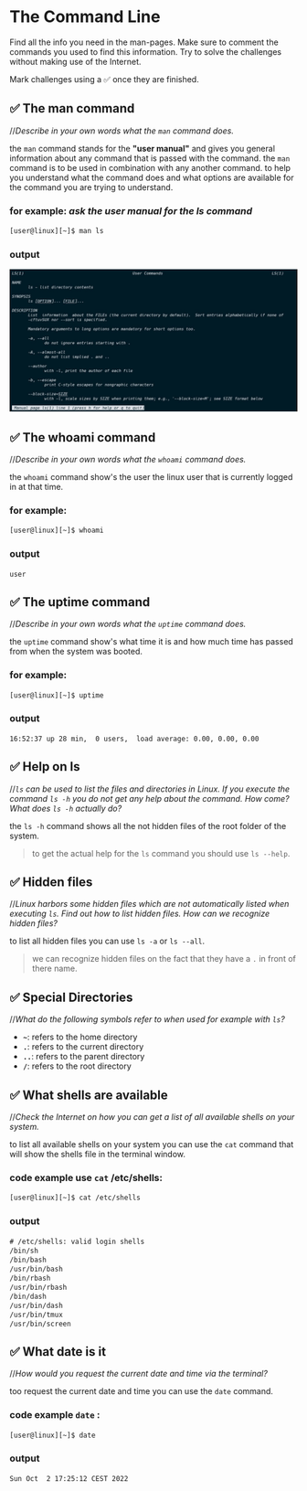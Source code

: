 # The Command Line

Find all the info you need in the man-pages. Make sure to comment the commands you used to find this information. Try to solve the challenges without making use of the Internet.

Mark challenges using a ✅ once they are finished.

## ✅ The man command
//*Describe in your own words what the `man` command does.*

the `man` command stands for the **"user manual"** and gives you general information about any command that is passed with the command.
the `man` command is to be used in combination with any another command.
to help you understand what the command does and what options are available for the command you are trying to understand.

### for example: *ask the user manual for the ls command*
```sh
[user@linux][~]$ man ls
```
### output
![man ls terminal output](../images-a/man-ls.jpg)

## ✅ The whoami command
//*Describe in your own words what the `whoami` command does.*

the `whoami` command show's the user the linux user that is currently logged in at that time.
### for example: 
```sh
[user@linux][~]$ whoami
```
### output
```
user
```

## ✅ The uptime command
//*Describe in your own words what the `uptime` command does.*

the `uptime` command show's what time it is and how much time has passed from when the system was booted.
### for example: 
```sh
[user@linux][~]$ uptime
```
### output
```
16:52:37 up 28 min,  0 users,  load average: 0.00, 0.00, 0.00
```

## ✅ Help on ls
//*`ls` can be used to list the files and directories in Linux. If you execute the command `ls -h` you do not get any help about the command. How come? What does `ls -h` actually do?*

the `ls -h` command shows all the not hidden files of the root folder of the system.
>to get the actual help for the `ls` command you should use `ls --help`.

## ✅ Hidden files
//*Linux harbors some hidden files which are not automatically listed when executing `ls`. Find out how to list hidden files. How can we recognize hidden files?*

to list all hidden files you can use `ls -a` or `ls --all`.
>we can recognize hidden files on the fact that they have a `.` in front of there name.

## ✅ Special Directories
//*What do the following symbols refer to when used for example with `ls`?*

* **`~`**: refers to the home directory
* **`.`**: refers to the current directory
* **`..`**: refers to the parent directory
* **`/`**: refers to the root directory

## ✅ What shells are available
//*Check the Internet on how you can get a list of all available shells on your system.*

to list all available shells on your system you can use the `cat` command that will show the shells file in the terminal window.
### code example use `cat` /etc/shells: 
```sh
[user@linux][~]$ cat /etc/shells
```
### output
```
# /etc/shells: valid login shells
/bin/sh
/bin/bash
/usr/bin/bash
/bin/rbash
/usr/bin/rbash
/bin/dash
/usr/bin/dash
/usr/bin/tmux
/usr/bin/screen
```

## ✅ What date is it
//*How would you request the current date and time via the terminal?*

too request the current date and time you can use the `date` command.
### code example `date` : 
```sh
[user@linux][~]$ date
```
### output
```
Sun Oct  2 17:25:12 CEST 2022
```